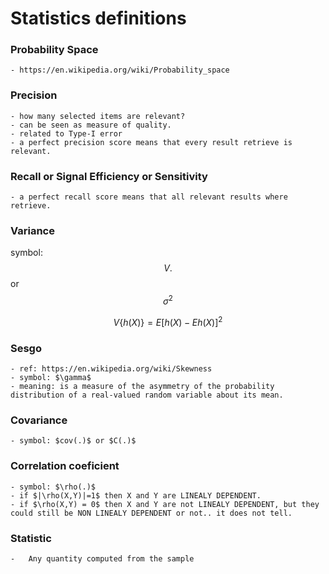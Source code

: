 # Statistics definitions


### Probability Space
    - https://en.wikipedia.org/wiki/Probability_space

### Precision
    - how many selected items are relevant?
    - can be seen as measure of quality.
    - related to Type-I error
    - a perfect precision score means that every result retrieve is relevant.

### Recall or Signal Efficiency or Sensitivity
    - a perfect recall score means that all relevant results where retrieve.


### Variance
 symbol: $$V{.}$$ or $$\sigma^2$$ 
 
 $$ V\{h(X)\} = E{[h(X) - E{h(X)}]^2} $$

### Sesgo
    - ref: https://en.wikipedia.org/wiki/Skewness
    - symbol: $\gamma$
    - meaning: is a measure of the asymmetry of the probability distribution of a real-valued random variable about its mean.
    
### Covariance
    - symbol: $cov(.)$ or $C(.)$

### Correlation coeficient
    - symbol: $\rho(.)$
    - if $|\rho(X,Y)|=1$ then X and Y are LINEALY DEPENDENT.
    - if $\rho(X,Y) = 0$ then X and Y are not LINEALY DEPENDENT, but they could still be NON LINEALY DEPENDENT or not.. it does not tell.

### Statistic
    -   Any quantity computed from the sample
